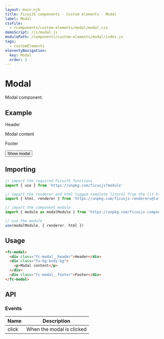 ```yaml
---
layout: main.njk
title: FicusJS components - Custom elements - Modal
label: Modal
cssFile:
  - /components/custom-elements/modal/modal.css
demoScript: /js/modal.js
modulePath: /components/custom-elements/modal/index.js
tags:
  - customElements
eleventyNavigation:
  key: Modal
  order: 3
---
```

# Modal

Modal component.

## Example

<fc-modal>
  <div class="fc-modal__header">Header</div>
  <div class="fu-bg-body-bg">
    <p>Modal content</p>
  </div>
  <div class="fc-modal__footer">Footer</div>
</fc-modal>

<button type="button" class="fc-button" id="show-modal-btn">Show modal</button>

## Importing

```js
// import the required FicusJS functions
import { use } from 'https://unpkg.com/ficusjs?module'

// import the renderer and html tagged template literal from the lit-html library
import { html, renderer } from 'https://unpkg.com/ficusjs-renderers@latest/dist/lit-html.js'

// import the component module
import { module as modalModule } from 'https://unpkg.com/ficusjs-components@latest/components/custom-elements/modal/index.js'

// use the module
use(modalModule, { renderer, html })
```

## Usage

```html
<fc-modal>
  <div class="fc-modal__header">Header</div>
  <div class="fu-bg-body-bg">
    <p>Modal content</p>
  </div>
  <div class="fc-modal__footer">Footer</div>
</fc-modal>
```

## API

### Events

| Name | Description |
| --- | --- |
| click | When the modal is clicked |
